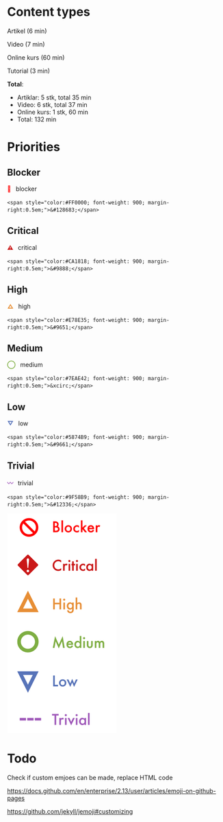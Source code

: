 # Content types

Artikel (6 min)

Video (7 min)

Online kurs (60 min)

Tutorial (3 min)

**Total**:

- Artiklar: 5 stk, total 35 min
- Video: 6 stk, total 37 min
- Online kurs: 1 stk, 60 min
- Total: 132 min

# Priorities

## Blocker

<span style="color:#FF0000; font-weight: 900; margin-right:0.5em">&#128683;</span> blocker

 `<span style="color:#FF0000; font-weight: 900; margin-right:0.5em;">&#128683;</span>`

## Critical

<span style="color:#CA1818; font-weight: 900; margin-right:0.5em;">&#9888;</span> critical

 `<span style="color:#CA1818; font-weight: 900; margin-right:0.5em;">&#9888;</span>`

## High
<span style="color:#E78E35; font-weight: 900; margin-right:0.5em;">&#9651;</span> high

 `<span style="color:#E78E35; font-weight: 900; margin-right:0.5em;">&#9651;</span>`

## Medium

<span style="color:#7EAE42; font-weight: 900; margin-right:0.5em;">&xcirc;</span> medium

 `<span style="color:#7EAE42; font-weight: 900; margin-right:0.5em;">&xcirc;</span> `

## Low
<span style="color:#5874B9; font-weight: 900; margin-right:0.5em;">&#9661;</span> low

 `<span style="color:#5874B9; font-weight: 900; margin-right:0.5em;">&#9661;</span>`

## Trivial
<span style="color:#9F58B9; font-weight: 900; margin-right:0.5em;">&#12336;</span> trivial

 `<span style="color:#9F58B9; font-weight: 900; margin-right:0.5em;">&#12336;</span>`

<img src="prios.png" style="zoom:50%;" />

# Todo

Check if custom emjoes can be made, replace HTML code

https://docs.github.com/en/enterprise/2.13/user/articles/emoji-on-github-pages

https://github.com/jekyll/jemoji#customizing



